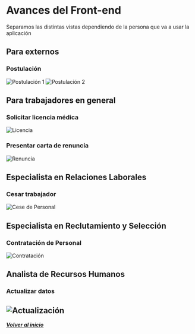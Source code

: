 # Avances del Front-end
Separamos las distintas vistas dependiendo de la persona que va a usar la aplicación
## Para externos
### Postulación
![Postulación 1](Front-End/postular1.png)
![Postulación 2](Front-End/postular2.png)
## Para trabajadores en general
### Solicitar licencia médica
![Licencia](Front-End/licencia.png)
### Presentar carta de renuncia
![Renuncia](Front-End/renuncia.png)
## Especialista en Relaciones Laborales
### Cesar trabajador
![Cese de Personal](Front-End/cesar.png)
## Especialista en Reclutamiento y Selección
### Contratación de Personal
![Contratación](Front-End/contratar.png)
## Analista de Recursos Humanos
### Actualizar datos
![Actualización](Front-End/actualizar.png)
---
***[Volver al inicio](../../../README.md)***